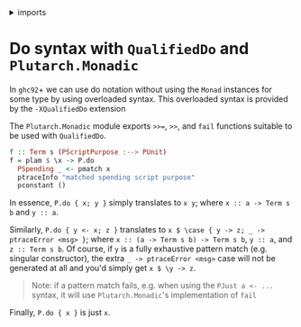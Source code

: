 <details>
<summary> imports </summary>
<p>

```haskell
{-# LANGUAGE QualifiedDo #-}

module Plutarch.Docs.QDo (f) where
import Plutarch.LedgerApi
import qualified Plutarch.Monadic as P
import Plutarch.Prelude

```

</p>
</details>

# Do syntax with `QualifiedDo` and `Plutarch.Monadic`

In `ghc92`+ we can use do notation without using the `Monad` instances for some type by using overloaded syntax.
This overloaded syntax is provided by the `-XQualifiedDo` extension

The `Plutarch.Monadic` module exports `>>=`, `>>`, and `fail` functions suitable to be used with `QualifiedDo`.

```haskell
f :: Term s (PScriptPurpose :--> PUnit)
f = plam $ \x -> P.do
  PSpending _ <- pmatch x
  ptraceInfo "matched spending script purpose"
  pconstant ()
```

In essence, `P.do { x; y }` simply translates to `x y`; where `x :: a -> Term s b` and `y :: a`.

Similarly, `P.do { y <- x; z }` translates to `x $ \case { y -> z; _ -> ptraceError <msg> }`; where `x :: (a -> Term s b) -> Term s b`, `y :: a`, and `z :: Term s b`.
Of course, if `y` is a fully exhaustive pattern match (e.g. singular constructor), the extra `_ -> ptraceError <msg>` case will not be generated at all and you'd simply
get `x $ \y -> z`.

> Note: if a pattern match fails, e.g. when using the `PJust a <- ...` syntax, it will use `Plutarch.Monadic`'s implementation of `fail`

Finally, `P.do { x }` is just `x`.

